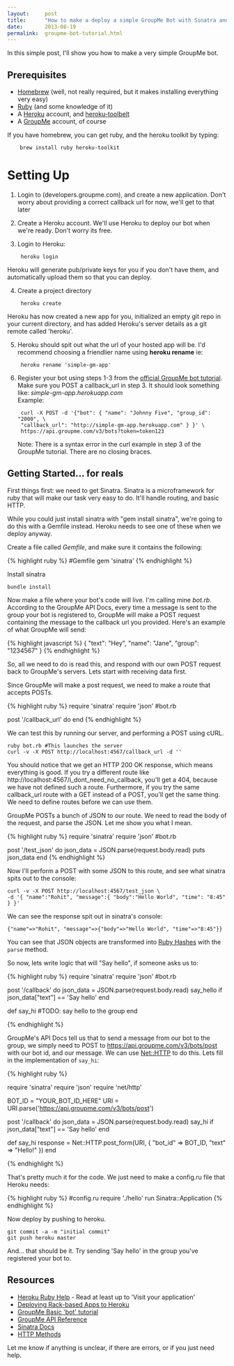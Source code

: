 ```yaml
---
layout:     post
title:      "How to make a deploy a simple GroupMe Bot with Sinatra and Heroku"
date:       2013-08-19
permalink:  groupme-bot-tutorial.html
---
```


In this simple post, I'll show you how to make a very simple GroupMe bot.

Prerequisites
-------------
* [Homebrew](http://www.brew.sh) (well, not really required, but it makes installing everything very easy)
* [Ruby](http://www.ruby-lang.org/en/) (and some knowledge of it)
* A [Heroku](http://www.heroku.com) account, and [heroku-toolbelt](https://toolbelt.heroku.com/)
* A [GroupMe](http://groupme.com) account, of course

If you have homebrew, you can get ruby, and the heroku toolkit by typing:

        brew install ruby heroku-toolkit

Setting Up
==========
1. Login to (developers.groupme.com), and create a new application.
Don't worry about providing a correct callback url for now, we'll get to 
that later

2. Create a Heroku account. We'll use Heroku to deploy our bot when
we're ready. Don't worry its free. 

3. Login to Heroku:
  
		heroku login

Heroku will generate pub/private keys for you if you don't have them, and automatically upload them
so that you can deploy.

4. Create a project directory

        heroku create

Heroku has now created a new app for you, initialized an empty git repo in your current directory, and has added
Heroku's server details as a git remote called 'heroku'.

5. Heroku should spit out what the url of your hosted app will be. I'd recommend choosing a friendlier name using
**heroku rename** ie:

        heroku rename 'simple-gm-app'

6. Register your bot using steps 1-3 from the [official GroupMe bot tutorial](https://dev.groupme.com/tutorials/bots).
   Make sure you POST a callback_url in step 3. It should look something like: *simple-gm-app.herokuapp.com*   
   Example: 

        curl -X POST -d '{"bot": { "name": "Johnny Five", "group_id": "2000", \
        "callback_url": "http://simple-gm-app.herokuapp.com" } }' \
        https://api.groupme.com/v3/bots?token=token123

   Note: There is a syntax error in the curl example in step 3 of the GroupMe tutorial. There are no closing 
   braces.

Getting Started... for reals
----------------------------

First things first: we need to get Sinatra. Sinatra is a microframework for ruby 
that will make our task very easy to do. It'll handle routing, and basic HTTP.

While you could just install sinatra with "gem install sinatra", we're going to 
do this with a Gemfile instead. Heroku needs to see one of these when we deploy anyway.

Create a file called *Gemfile*, and make sure it contains the following:

{% highlight ruby %}
#Gemfile
gem 'sinatra' 
{% endhighlight %}

Install sinatra

    bundle install 

Now make a file where your bot's code will live. I'm calling mine *bot.rb*.
According to the GroupMe API Docs, every time a message is sent to the group your bot 
is registered to, GroupMe will make a POST request containing the message to the callback url you provided.
Here's an example of what GroupMe will send:

{% highlight javascript %}
{
  "text": "Hey",
  "name": "Jane",
  "group": "1234567"
}
{% endhighlight %}

So, all we need to do is read this, and respond with our own POST request back to GroupMe's 
servers. Lets start with receiving data first.

Since GroupMe will make a post request, we need to make a route that accepts POSTs.

{% highlight ruby %}
require 'sinatra'
require 'json'
#bot.rb

post '/callback_url' do
end
{% endhighlight %}

We can test this by running our server, and performing a POST using cURL.

    ruby bot.rb #This launches the server
    curl -v -X POST http://localhost:4567/callback_url -d ''

You should notice that we get an HTTP 200 OK response, which means everything is good. If you try a different route
like http://localhost:4567/i_dont_need_no_callback, you'll get a 404, because we have not defined such a route. Furthermore, if you try the same 
callback_url route with a GET instead of a POST, you'll get the same thing. We need to define routes before we can use them.

GroupMe POSTs a bunch of JSON to our route. We need to read the body of the request, and parse the JSON. 
Let me show you what I mean. 

{% highlight ruby %}
require 'sinatra'
require 'json'
#bot.rb

post '/test_json' do
    json_data = JSON.parse(request.body.read)
    puts json_data
end
{% endhighlight %}

Now I'll perform a POST with some JSON to this route, and see what sinatra spits out to the console:

    curl -v -X POST http://localhost:4567/test_json \
    -d '{ "name":"Rohit", "message":{ "body":"Hello World", "time": "8:45" } }'

We can see the response spit out in sinatra's console:

    {"name"=>"Rohit", "message"=>{"body"=>"Hello World", "time"=>"8:45"}}

You can see that JSON objects are transformed into [Ruby Hashes](http://www.ruby-doc.org/core-2.0/Hash.html) with the `parse` method. 

So now, lets write logic that will "Say hello", if someone asks us to:

{% highlight ruby %}
require 'sinatra'
require 'json'
#bot.rb

post '/callback' do
    json_data = JSON.parse(request.body.read)
    say_hello if json_data["text"] == 'Say hello'
end

def say_hi
    #TODO: say hello to the group
end

{% endhighlight %}

GroupMe's API Docs tell us that to send a message from our bot to the group,
we simply need to POST to https://api.groupme.com/v3/bots/post with our bot id,
and our message. We can use [Net::HTTP](http://ruby-doc.org/stdlib-2.0/libdoc/net/http/rdoc/Net/HTTP.html) to do this.
Lets fill in the implementation of `say_hi`:

{% highlight ruby %}

require 'sinatra'
require 'json'
require 'net/http'

BOT_ID = "YOUR_BOT_ID_HERE"
URI = URI.parse('https://api.groupme.com/v3/bots/post')

post '/callback' do
    json_data = JSON.parse(request.body.read)
    say_hi if json_data["text"] == 'Say hello'
end

def say_hi
    response = Net::HTTP.post_form(URI, { "bot_id" => BOT_ID, "text" => "Hello!" })
end

{% endhighlight %}

That's pretty much it for the code. We just need to make a config.ru file that Heroku needs:

{% highlight ruby %}
#config.ru
require './hello'
run Sinatra::Application
{% endhighlight %}

Now deploy by pushing to heroku. 

    git commit -a -m "initial commit"
    git push heroku master

And... that should be it. Try sending 'Say hello' in the group you've registered your bot to.

Resources
---------

* [Heroku Ruby Help](https://devcenter.heroku.com/articles/ruby) - Read at least up to 'Visit your application'
* [Deploying Rack-based Apps to Heroku](https://devcenter.heroku.com/articles/rack)
* [GroupMe Basic 'bot' tutorial](https://dev.groupme.com/tutorials/bots)
* [GroupMe API Reference](https://dev.groupme.com/docs/v3)
* [Sinatra Docs](http://www.sinatrarb.com/intro.html)
* [HTTP Methods](http://en.wikipedia.org/wiki/Hypertext_Transfer_Protocol#Request_methods)

Let me know if anything is unclear, if there are errors, or if you just need help.
